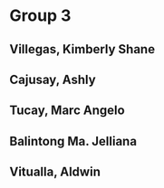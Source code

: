 # Group 3

## Villegas, Kimberly Shane

## Cajusay, Ashly
 
## Tucay, Marc Angelo

## Balintong Ma. Jelliana

## Vitualla, Aldwin 